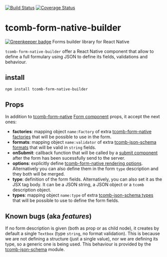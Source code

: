 [![Build Status](https://travis-ci.org/QuantumBA/tcomb-form-native-builder.svg?branch=master)](https://travis-ci.org/QuantumBA/tcomb-form-native-builder)
[![Coverage Status](https://coveralls.io/repos/github/QuantumBA/tcomb-form-native-builder/badge.svg?branch=master)](https://coveralls.io/github/QuantumBA/tcomb-form-native-builder?branch=master)

# tcomb-form-native-builder

[![Greenkeeper badge](https://badges.greenkeeper.io/QuantumBA/tcomb-form-native-builder.svg)](https://greenkeeper.io/)
Forms builder library for React Native

`tcomb-form-native-builder` offer a React Native component that allow to define
a full formulary using JSON to define its fields, validations and behaviour.

## install

```sh
npm install tcomb-form-native-builder
```

## Props

In addition to [tcomb-form-native](https://github.com/gcanti/tcomb-form-native)
[Form component](https://github.com/gcanti/tcomb-form-native#form-component)
props, it accept the next ones:

- **factories**: mapping object `name:Factory` of extra
  [tcomb-form-native factories](https://github.com/gcanti/tcomb-form-native#custom-factories)
  that will be possible to use in the form.
- **formats**: mapping object `name:validator` of extra
  [tcomb-json-schema formats](https://github.com/gcanti/tcomb-json-schema#registerformatformat-string-predicateortype-x-any--boolean--type-void)
that will be valid in `string` fields.
- **onSubmit**: callback function that will be called by a
  [submit component](https://github.com/QuantumBA/tcomb-form-native-builder-components#submit)
  after the form has been sucessfully send to the server.
- **options**: explicitly define
  [tcomb-form-native rendering options](https://github.com/gcanti/tcomb-form-native#rendering-options).
  Alternatively you can also define them in the form `type` description and they
  both will be merged.
- **type**: definition of the form fields. Alternatively, you can also set it as
  the JSX tag body. It can be a JSON string, a JSON object or a `tcomb`
  description object.
- **types**: mapping object `name:type` of extra
  [tcomb-json-schema types](https://github.com/gcanti/tcomb-json-schema#registertypetypename-string-type-tcomb-supported-types-void)
  that will be possible to use to define the form fields.

## Known bugs (aka *features*)

If no form description is given (both as prop or as child node), it creates by
default a single `Textbox` (type `string`, no format validation). This is
because we are not defining a structure (just a single value), nor we are
defining its type, so a generic one is being used. This behaviour is provided by
the [tcomb-json-schema](https://github.com/gcanti/tcomb-json-schema) module.
